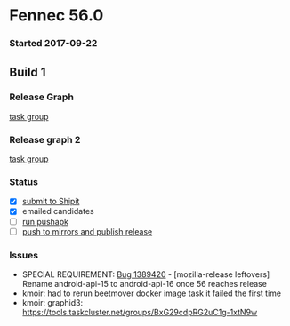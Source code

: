 # Fennec 56.0

### Started 2017-09-22

## Build 1


### Release Graph
[task group](https://tools.taskcluster.net/push-inspector/#/QCO_x9Y-TOWvesWE31fGfg)

### Release graph 2
[task group](https://tools.taskcluster.net/push-inspector/#/bGgCXow6QfK1M_FD9gss7g)

### Status
- [x] [submit to Shipit](https://wiki.mozilla.org/Release:Release_Automation_on_Mercurial:Starting_a_Release#Submit_to_Ship_It)
- [x] emailed candidates
- [ ] [run pushapk](https://github.com/mozilla/releasewarrior/blob/master/how-tos/fennec-temp-relpro.md#run-pushapk-manually)
- [ ] [push to mirrors and publish release](https://github.com/mozilla/releasewarrior/blob/master/how-tos/fennec-temp-relpro.md#steps-after-qa-signed-off)

### Issues
- SPECIAL REQUIREMENT: [Bug 1389420](https://bugzilla.mozilla.org/show_bug.cgi?id=1389420) - [mozilla-release leftovers] Rename android-api-15 to android-api-16 once 56 reaches release
- kmoir: had to rerun beetmover docker image task it failed the first time
- kmoir: graphid3: https://tools.taskcluster.net/groups/BxG29cdpRG2uC1g-1xtN9w

